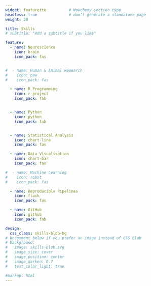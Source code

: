 ```yaml
---
widget: featurette          # Wowchemy section type
headless: true              # don’t generate a standalone page
weight: 30

title: Skills
# subtitle: "Add a subtitle if you like"

feature:
  - name: Neuroscience
    icon: brain             
    icon_pack: fas


#  - name: Human & Animal Research
#    icon: paw
#    icon_pack: fas

  - name: R Programming
    icon: r-project
    icon_pack: fab


  - name: Python
    icon: python
    icon_pack: fab


  - name: Statistical Analysis
    icon: chart-line
    icon_pack: fas

  - name: Data Visualisation
    icon: chart-bar
    icon_pack: fas

#  - name: Machine Learning
#    icon: robot
#    icon_pack: fas

  - name: Reproducible Pipelines
    icon: flask
    icon_pack: fas

  - name: GitHub
    icon: github
    icon_pack: fab

design:
  css_class: skills-blob-bg   
# Uncomment below if you prefer an image instead of CSS blob
# background:
#   image: skills-blob.svg
#   image_size: cover
#   image_position: center
#   image_darken: 0.7
#   text_color_light: true

#markup: html
---
```

